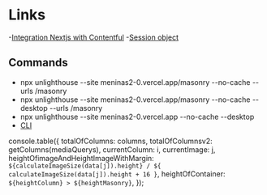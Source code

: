 # Links

-[Integration Nextjs with Contentful](https://vercel.com/guides/integrating-next-js-and-contentful-for-your-headless-cms) -[Session object](https://stripe.com/docs/api/checkout/sessions/object)

## Commands

-   npx unlighthouse --site meninas2-0.vercel.app/masonry --no-cache --urls /masonry
-   npx unlighthouse --site meninas2-0.vercel.app/masonry --no-cache --desktop --urls /masonry
-   npx unlighthouse --site meninas2-0.vercel.app --no-cache --desktop
-   [CLI](https://unlighthouse.dev/integrations/cli)

console.table({
totalOfColumns: columns,
totalOfColumnsv2: getColumns(mediaQuerys),
currentColumn: i,
currentImage: j,
heightOfimageAndHeightImageWithMargin: `${calculateImageSize(data[j]).height} / ${
                    calculateImageSize(data[j]).height + 16
                }`,
heightOfContainer: `${heightColumn} > ${heightMasonry}`,
});
